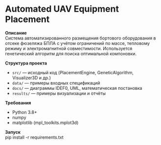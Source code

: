 # Automated UAV Equipment Placement

**Описание**  
Система автоматизированного размещения бортового оборудования в отсеке фюзеляжа БПЛА с учётом ограничений по массе, тепловому режиму и электромагнитной совместимости. Используется генетический алгоритм для поиска оптимальной компоновки.

**Структура проекта**  
- `src/` — исходный код (PlacementEngine, GeneticAlgorithm, Visualizer3D и др.)  
- `data/` — примеры входных спецификаций  
- `docs/` — диаграммы IDEF0, UML, математическая постановка  
- `results/` — примеры визуализации и отчёты

**Требования**  
- Python 3.8+  
- numpy  
- matplotlib (mpl_toolkits.mplot3d)  

**Запуск**  
pip install -r requirements.txt
